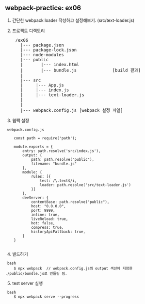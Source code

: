 ## webpack-practice: ex06

1. 간단한 webpack loader 작성하고 설정해보기. (src/text-loader.js)  

2. 프로젝트 디렉토리

<pre>
    /ex06
      |--- package.json
      |--- package-lock.json
      |--- node-modules
      |--- public
      |       |--- index.html
      |       |--- bundle.js              [build 결과]
      |
      |--- src
      |     |--- App.js
      |     |--- index.js
      |     |--- text-loader.js
      |
      |
      |--- webpack.config.js [webpack 설정 파일]
</pre>

3. 웹팩 설정
```
 webpack.config.js

    const path = require('path');

    module.exports = {
        entry: path.resolve('src/index.js'),
        output: {
            path: path.resolve("public"),
            filename: "bundle.js"
        },
        module: {
            rules: [{
                test: /\.text$/i,
                loader: path.resolve('src/text-loader.js')
            }]
        },
        devServer: {
            contentBase: path.resolve("public"),
            host: "0.0.0.0",
            port: 9999,
            inline: true,
            liveReload: true,
            hot: false,
            compress: true,
            historyApiFallback: true,
        }
    }
    
```

4. 빌드하기
```
 bash
    $ npx webpack  // webpack.config.js의 output 섹션에 지정한 ./public/bundle.js로 번들링 됨.

```

5. test server 실행
```
 bash
    $ npx webpack serve --progress

```
